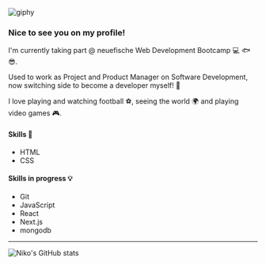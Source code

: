 ![giphy](https://user-images.githubusercontent.com/122455254/214811603-30dea45f-7a05-4be7-ae14-b5305f26e7ce.gif)

### Nice to see you on my profile!

I'm currently taking part @ neuefische Web Development Bootcamp :computer: :fish: :sunglasses:.

Used to work as Project and Product Manager on Software Development, now switching side to become a developer myself! :rocket:

I love playing and watching football :soccer:, seeing the world :earth_africa: and playing video games :video_game:.

#### Skills :wrench:
- HTML 
- CSS 

#### Skills in progress :bulb:
- Git
- JavaScript
- React
- Next.js
- mongodb

---
![Niko's GitHub stats](https://github-readme-stats.vercel.app/api?username=nikokreissl&theme=vue-dark&show_icons=true&hide_rank=true)
